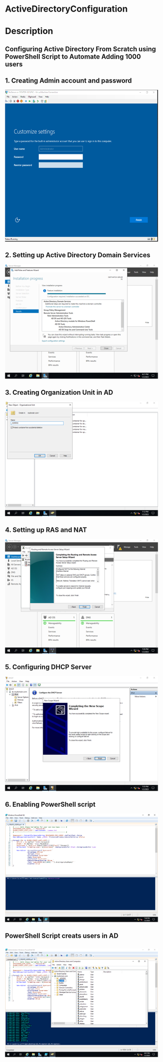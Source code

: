 # ActiveDirectoryConfiguration

<h1>Description</h1>
  
<h2>Configuring Active Directory From Scratch using PowerShell Script to Automate Adding 1000 users</h2>
 
  <h2>1. Creating Admin account and password </h2>
 
 <img src="WindowsServerVM.png" height="500" >
 
 <h2>2. Setting up Active Directory Domain Services </h2>
 
 <img src="SettingUpAD.png" >
 
 <h2>3. Creating Organization Unit in AD </h2>
 
 <img src="CreatingOUforAdmin.png" >
  
  <h2>4. Setting up RAS and NAT </h2>
   
   <img src="SettingUpRASandNAT.png">
    
  <h2> 5. Configuring DHCP Server </h2>
  
  <img src="ConfigDHCPServer.png" >
    
    
 <h2> 6. Enabling PowerShell script </h2>
 
  <img src="EnablingScripts.png" >
  
  <h2> PowerShell Script creats users in AD <h2>
  
  <img src= "UsersinADwithPS.png" >
      
     
 
 

